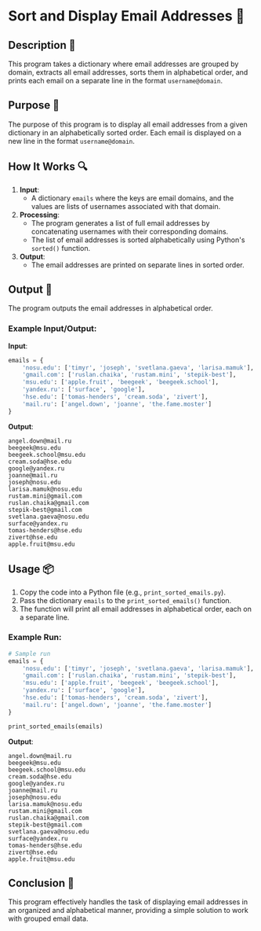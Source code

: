 # Sort and Display Email Addresses 📧

## Description 📝

This program takes a dictionary where email addresses are grouped by domain, extracts all email addresses, sorts them in alphabetical order, and prints each email on a separate line in the format `username@domain`.

## Purpose 🎯

The purpose of this program is to display all email addresses from a given dictionary in an alphabetically sorted order.
Each email is displayed on a new line in the format `username@domain`.

## How It Works 🔍

1. **Input**:
    - A dictionary `emails` where the keys are email domains, and the values are lists of usernames associated with that domain.
2. **Processing**:
    - The program generates a list of full email addresses by concatenating usernames with their corresponding domains.
    - The list of email addresses is sorted alphabetically using Python's `sorted()` function.
3. **Output**:
    - The email addresses are printed on separate lines in sorted order.

## Output 📜

The program outputs the email addresses in alphabetical order.

### Example Input/Output:

**Input**:

```python
emails = {
    'nosu.edu': ['timyr', 'joseph', 'svetlana.gaeva', 'larisa.mamuk'],
    'gmail.com': ['ruslan.chaika', 'rustam.mini', 'stepik-best'],
    'msu.edu': ['apple.fruit', 'beegeek', 'beegeek.school'],
    'yandex.ru': ['surface', 'google'],
    'hse.edu': ['tomas-henders', 'cream.soda', 'zivert'],
    'mail.ru': ['angel.down', 'joanne', 'the.fame.moster']
}
```

**Output**:

```text
angel.down@mail.ru
beegeek@msu.edu
beegeek.school@msu.edu
cream.soda@hse.edu
google@yandex.ru
joanne@mail.ru
joseph@nosu.edu
larisa.mamuk@nosu.edu
rustam.mini@gmail.com
ruslan.chaika@gmail.com
stepik-best@gmail.com
svetlana.gaeva@nosu.edu
surface@yandex.ru
tomas-henders@hse.edu
zivert@hse.edu
apple.fruit@msu.edu
```

## Usage 📦

1. Copy the code into a Python file (e.g., `print_sorted_emails.py`).
2. Pass the dictionary `emails` to the `print_sorted_emails()` function.
3. The function will print all email addresses in alphabetical order, each on a separate line.

### Example Run:

```python
# Sample run
emails = {
    'nosu.edu': ['timyr', 'joseph', 'svetlana.gaeva', 'larisa.mamuk'],
    'gmail.com': ['ruslan.chaika', 'rustam.mini', 'stepik-best'],
    'msu.edu': ['apple.fruit', 'beegeek', 'beegeek.school'],
    'yandex.ru': ['surface', 'google'],
    'hse.edu': ['tomas-henders', 'cream.soda', 'zivert'],
    'mail.ru': ['angel.down', 'joanne', 'the.fame.moster']
}

print_sorted_emails(emails)
```

**Output**:

```text
angel.down@mail.ru
beegeek@msu.edu
beegeek.school@msu.edu
cream.soda@hse.edu
google@yandex.ru
joanne@mail.ru
joseph@nosu.edu
larisa.mamuk@nosu.edu
rustam.mini@gmail.com
ruslan.chaika@gmail.com
stepik-best@gmail.com
svetlana.gaeva@nosu.edu
surface@yandex.ru
tomas-henders@hse.edu
zivert@hse.edu
apple.fruit@msu.edu
```

## Conclusion 🚀

This program effectively handles the task of displaying email addresses in an organized and alphabetical manner, providing a simple solution to work with grouped email data.
